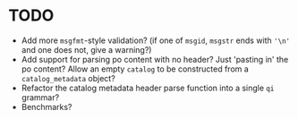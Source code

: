 TODO
====

- Add more `msgfmt`-style validation? (if one of `msgid`, `msgstr`
  ends with `'\n'` and one does not, give a warning?)
- Add support for parsing po content with no header? Just 
  'pasting in' the po content? Allow an empty `catalog` to be
  constructed from a `catalog_metadata` object?
- Refactor the catalog metadata header parse function into a
  single `qi` grammar?
- Benchmarks?

